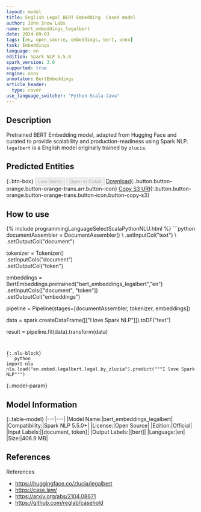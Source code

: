 ```yaml
---
layout: model
title: English Legal BERT Embedding  Cased model
author: John Snow Labs
name: bert_embeddings_legalbert
date: 2024-09-03
tags: [en, open_source, embeddings, bert, onnx]
task: Embeddings
language: en
edition: Spark NLP 5.5.0
spark_version: 3.0
supported: true
engine: onnx
annotator: BertEmbeddings
article_header:
  type: cover
use_language_switcher: "Python-Scala-Java"
---
```


## Description

Pretrained BERT Embedding model, adapted from Hugging Face and curated to provide scalability and production-readiness using Spark NLP. `legalbert` is a English model originally trained by `zlucia`.

## Predicted Entities



{:.btn-box}
<button class="button button-orange" disabled>Live Demo</button>
<button class="button button-orange" disabled>Open in Colab</button>
[Download](https://s3.amazonaws.com/auxdata.johnsnowlabs.com/public/models/bert_embeddings_legalbert_en_5.5.0_3.0_1725406768549.zip){:.button.button-orange.button-orange-trans.arr.button-icon}
[Copy S3 URI](s3://auxdata.johnsnowlabs.com/public/models/bert_embeddings_legalbert_en_5.5.0_3.0_1725406768549.zip){:.button.button-orange.button-orange-trans.button-icon.button-copy-s3}

## How to use



<div class="tabs-box" markdown="1">
{% include programmingLanguageSelectScalaPythonNLU.html %}
```python
documentAssembler = DocumentAssembler() \
    .setInputCol("text") \
    .setOutputCol("document")

tokenizer = Tokenizer() \
    .setInputCols("document") \
    .setOutputCol("token")
  
embeddings = BertEmbeddings.pretrained("bert_embeddings_legalbert","en") \
    .setInputCols(["document", "token"]) \
    .setOutputCol("embeddings")
    
pipeline = Pipeline(stages=[documentAssembler, tokenizer, embeddings])

data = spark.createDataFrame([["I love Spark NLP"]]).toDF("text")

result = pipeline.fit(data).transform(data)
```


{:.nlu-block}
```python
import nlu
nlu.load("en.embed.legalbert.legal.by_zlucia").predict("""I love Spark NLP""")
```
</div>

{:.model-param}
## Model Information

{:.table-model}
|---|---|
|Model Name:|bert_embeddings_legalbert|
|Compatibility:|Spark NLP 5.5.0+|
|License:|Open Source|
|Edition:|Official|
|Input Labels:|[document, token]|
|Output Labels:|[bert]|
|Language:|en|
|Size:|406.9 MB|

## References

References

- https://huggingface.co/zlucia/legalbert
- https://case.law/
- https://arxiv.org/abs/2104.08671
- https://github.com/reglab/casehold